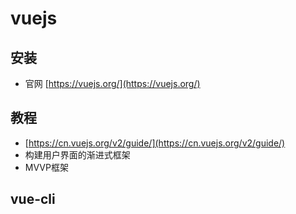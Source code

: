 # vuejs

## 安装

 - 官网 [https://vuejs.org/](https://vuejs.org/)

## 教程
 - [https://cn.vuejs.org/v2/guide/](https://cn.vuejs.org/v2/guide/)
- 构建用户界面的渐进式框架
- MVVP框架

## vue-cli 

